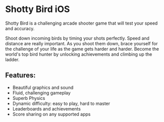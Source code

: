 # Shotty Bird iOS

Shotty Bird is a challenging arcade shooter game that will test your speed and accuracy.

Shoot down incoming birds by timing your shots perfectly. Speed and distance are really important. As you shoot them down, brace yourself for the challenge of your life as the game gets harder and harder. Become the world's top bird hunter by unlocking achievements and climbing up the ladder.

## Features:

- Beautiful graphics and sound
- Fluid, challenging gameplay
- Superb Physics
- Dynamic difficulty: easy to play, hard to master
- Leaderboards and achievements
- Score sharing on any supported apps
